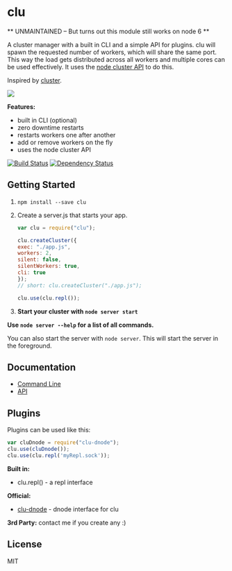 clu
========

** UNMAINTAINED – But turns out this module still works on node 6 **

A cluster manager with a built in CLI and a simple API for plugins.
clu will spawn the requested number of workers, which will share the same port. This way the load gets distributed across all workers and multiple cores can be used effectively. It uses the [node cluster API](http://nodejs.org/api/cluster.html) to do this.

Inspired by [cluster](https://github.com/LearnBoost/cluster).

![](https://i.imgur.com/81MqBtB.png)



**Features:**

* built in CLI (optional)
* zero downtime restarts
* restarts workers one after another
* add or remove workers on the fly
* uses the node cluster API


[![Build Status](https://travis-ci.org/fiws/clu.png?branch=master)](https://travis-ci.org/fiws/clu) [![Dependency Status](https://david-dm.org/fiws/clu.png)](https://david-dm.org/fiws/clu)



## Getting Started
1. `npm install --save clu`
2. Create a server.js that starts your app.

    ``` JavaScript
    var clu = require("clu");

    clu.createCluster({
	exec: "./app.js",
	workers: 2,
	silent: false,
	silentWorkers: true,
	cli: true
    });
    // short: clu.createCluster("./app.js");

    clu.use(clu.repl());
    ```

3. **Start your cluster with `node server start`**

**Use `node server --help` for a list of all commands.**


You can also start the server with `node server`. This will start the server in the foreground.


## Documentation

* [Command Line](https://github.com/fiws/clu/wiki/Commands)
* [API](https://github.com/fiws/clu/wiki/API)


## Plugins
Plugins can be used like this:
``` JavaScript
var cluDnode = require("clu-dnode");
clu.use(cluDnode());
clu.use(clu.repl('myRepl.sock'));
```

**Built in:**

* clu.repl() - a repl interface

**Official:**

* [clu-dnode](https://github.com/fiws/clu-dnode) - dnode interface for clu

**3rd Party:**
contact me if you create any :)


## License
MIT
